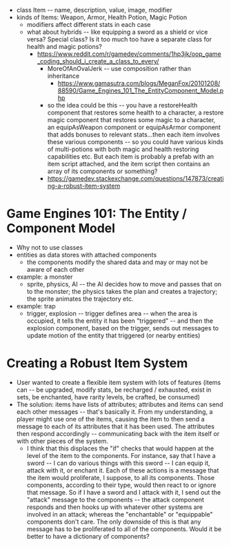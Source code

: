 * class Item -- name, description, value, image, modifier
* kinds of Items: Weapon, Armor, Health Potion, Magic Potion
  * modifiers affect different stats in each case
  * what about hybrids -- like equipping a sword as a shield or vice versa?  Special class?  Is it too much too have a separate class for health and magic potions?
    * https://www.reddit.com/r/gamedev/comments/1hp3jk/oop_game_coding_should_i_create_a_class_to_every/
      * MoreOfAnOvalJerk -- use composition rather than inheritance
        * https://www.gamasutra.com/blogs/MeganFox/20101208/88590/Game_Engines_101_The_EntityComponent_Model.php
      * so the idea could be this -- you have a restoreHealth component that restores some health to a character, a restore magic component that restores some magic to a character, an equipAsWeapon component or equipAsArmor component that adds bonuses to relevant stats...then each item involves these various components -- so you could have various kinds of multi-potions with both magic and health restoring capabilities etc.  But each item is probably a prefab with an item script attached, and the item script then contains an array of its components or something?
      * https://gamedev.stackexchange.com/questions/147873/creating-a-robust-item-system

# Game Engines 101: The Entity / Component Model
* Why not to use classes
* entities as data stores with attached components
  * the components modify the shared data and may or may not be aware of each other
* example: a monster
  * sprite, physics, AI -- the AI decides how to move and passes that on to the monster; the physics takes the plan and creates a trajectory; the sprite animates the trajectory etc.
* example: trap
  * trigger, explosion -- trigger defines area -- when the area is occupied, it tells the entity it has been "triggered" -- and then the explosion component, based on the trigger, sends out messages to update motion of the entity that triggered (or nearby entities)

# Creating a Robust Item System
* User wanted to create a flexible item system with lots of features (items can -- be upgraded, modify stats, be recharged / exhausted, exist in sets, be enchanted, have rarity levels, be crafted, be consumed)
* The solution: items have lists of attributes; attributes and items can send each other messages -- that's basically it.  From my understanding, a player might use one of the items, causing the item to then send a message to each of its attributes that it has been used.  The attributes then respond accordingly -- communicating back with the item itself or with other pieces of the system.
  * I think that this displaces the "if" checks that would happen at the level of the item to the components.  For instance, say that I have a sword -- I can do various things with this sword -- I can equip it, attack with it, or enchant it.  Each of these actions is a message that the item would proliferate, I suppose, to all its components.  Those components, according to their type, would then react to or ignore that message.  So if I have a sword and I attack with it, I send out the "attack" message to the components -- the attack component responds and then hooks up with whatever other systems are involved in an attack; whereas the "enchantable" or "equippable" components don't care.  The only downside of this is that any message has to be proliferated to all of the components.  Would it be better to have a dictionary of components?